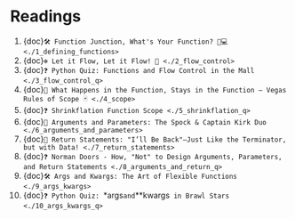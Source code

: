 # Readings
1. {doc}`🛠️ Function Junction, What's Your Function? 🚂💻 <./1_defining_functions>`
2. {doc}`❄️ Let it Flow, Let it Flow! 🚦 <./2_flow_control>`
3. {doc}`❓ Python Quiz: Functions and Flow Control in the Mall <./3_flow_control_q>`
4. {doc}`🎲 What Happens in the Function, Stays in the Function – Vegas Rules of Scope 🃏 <./4_scope>`
5. {doc}`❓ Shrinkflation Function Scope <./5_shrinkflation_q>`
6. {doc}`🖖 Arguments and Parameters: The Spock & Captain Kirk Duo <./6_arguments_and_parameters>`
7. {doc}`🤖 Return Statements: "I’ll Be Back"—Just Like the Terminator, but with Data! <./7_return_statements>`
8. {doc}`❓ Norman Doors - How, "Not" to Design Arguments, Parameters, and Return Statements <./8_arguments_and_return_q>`
9. {doc}`🛠️ Args and Kwargs: The Art of Flexible Functions <./9_args_kwargs>`
10. {doc}`❓ Python Quiz: `*args` and `**kwargs` in Brawl Stars <./10_args_kwargs_q>`